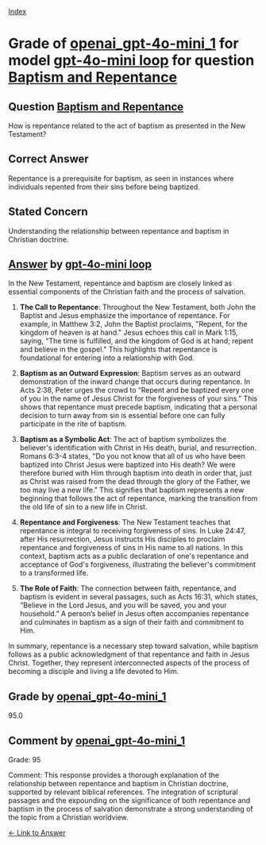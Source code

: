 
[Index](../../../../index.md)
# Grade of [openai_gpt-4o-mini_1](../../../grading_models/openai_gpt-4o-mini_1.md) for model [gpt-4o-mini loop](../../../answering_models/gpt-4o-mini_loop.md) for question [Baptism and Repentance](../../../questions/Baptism_and_Repentance.md)

## Question [Baptism and Repentance](../../../questions/Baptism_and_Repentance.md)
How is repentance related to the act of baptism as presented in the New Testament?

## Correct Answer
Repentance is a prerequisite for baptism, as seen in instances where individuals repented from their sins before being baptized.

## Stated Concern
Understanding the relationship between repentance and baptism in Christian doctrine.

## [Answer](../Baptism_and_Repentance.md) by [gpt-4o-mini loop](../../../answering_models/gpt-4o-mini_loop.md)
In the New Testament, repentance and baptism are closely linked as essential components of the Christian faith and the process of salvation.

1. **The Call to Repentance**: Throughout the New Testament, both John the Baptist and Jesus emphasize the importance of repentance. For example, in Matthew 3:2, John the Baptist proclaims, "Repent, for the kingdom of heaven is at hand." Jesus echoes this call in Mark 1:15, saying, "The time is fulfilled, and the kingdom of God is at hand; repent and believe in the gospel." This highlights that repentance is foundational for entering into a relationship with God.

2. **Baptism as an Outward Expression**: Baptism serves as an outward demonstration of the inward change that occurs during repentance. In Acts 2:38, Peter urges the crowd to “Repent and be baptized every one of you in the name of Jesus Christ for the forgiveness of your sins.” This shows that repentance must precede baptism, indicating that a personal decision to turn away from sin is essential before one can fully participate in the rite of baptism.

3. **Baptism as a Symbolic Act**: The act of baptism symbolizes the believer's identification with Christ in His death, burial, and resurrection. Romans 6:3-4 states, "Do you not know that all of us who have been baptized into Christ Jesus were baptized into His death? We were therefore buried with Him through baptism into death in order that, just as Christ was raised from the dead through the glory of the Father, we too may live a new life." This signifies that baptism represents a new beginning that follows the act of repentance, marking the transition from the old life of sin to a new life in Christ.

4. **Repentance and Forgiveness**: The New Testament teaches that repentance is integral to receiving forgiveness of sins. In Luke 24:47, after His resurrection, Jesus instructs His disciples to proclaim repentance and forgiveness of sins in His name to all nations. In this context, baptism acts as a public declaration of one's repentance and acceptance of God's forgiveness, illustrating the believer's commitment to a transformed life.

5. **The Role of Faith**: The connection between faith, repentance, and baptism is evident in several passages, such as Acts 16:31, which states, “Believe in the Lord Jesus, and you will be saved, you and your household.” A person’s belief in Jesus often accompanies repentance and culminates in baptism as a sign of their faith and commitment to Him.

In summary, repentance is a necessary step toward salvation, while baptism follows as a public acknowledgment of that repentance and faith in Jesus Christ. Together, they represent interconnected aspects of the process of becoming a disciple and living a life devoted to Him.

## Grade by [openai_gpt-4o-mini_1](../../../grading_models/openai_gpt-4o-mini_1.md)
95.0

## Comment by [openai_gpt-4o-mini_1](../../../grading_models/openai_gpt-4o-mini_1.md)
Grade: 95

Comment: This response provides a thorough explanation of the relationship between repentance and baptism in Christian doctrine, supported by relevant biblical references. The integration of scriptural passages and the expounding on the significance of both repentance and baptism in the process of salvation demonstrate a strong understanding of the topic from a Christian worldview.

[&lt;- Link to Answer](../Baptism_and_Repentance.md)
